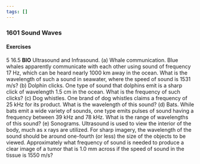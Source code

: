 ```yaml
---
tags: []
---
```


### 1601 Sound Waves

#### Exercises
5
16.5 **BIO** Ultrasound and Infrasound. (a) Whale communication. Blue whales apparently communicate with each other using sound of frequency $17$ Hz, which can be heard nearly $1000$ km away in the ocean. What is  the wavelength of such a sound in seawater, where the speed of sound is $1531$ m/s? (b) Dolphin clicks. One type of sound that dolphins emit is a sharp click of wavelength $1.5$ cm in the ocean. What is the frequency of such clicks? (c)  Dog whistles. One brand of dog whistles claims a frequency of $25$ kHz for its product. What is the wavelength of this sound? (d) Bats. While bats emit a wide variety of sounds, one type emits pulses of sound having a frequency between $39$ kHz and $78$ kHz. What is the range of wavelengths of this sound? (e) Sonograms. Ultrasound is used to view the interior of the body, much as x rays are utilized. For sharp imagery, the wavelength of the sound should be around one-fourth (or less) the size of the objects to be viewed. Approximately what frequency of sound is needed to produce a clear image of a tumor that is 1.0 mm across if the speed of sound in the tissue is $1550$ m/s?
